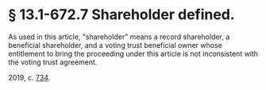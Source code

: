 # § 13.1-672.7 Shareholder defined.

<p>As used in this article, "shareholder" means a record shareholder, a beneficial shareholder, and a voting trust beneficial owner whose entitlement to bring the proceeding under this article is not inconsistent with the voting trust agreement.</p><p>2019, c. <a href='http://lis.virginia.gov/cgi-bin/legp604.exe?191+ful+CHAP0734'>734</a>.</p>